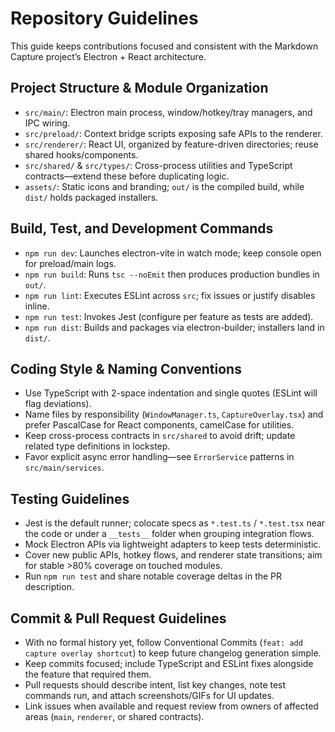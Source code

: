 # Repository Guidelines

This guide keeps contributions focused and consistent with the Markdown Capture project’s Electron + React architecture.

## Project Structure & Module Organization
- `src/main/`: Electron main process, window/hotkey/tray managers, and IPC wiring.
- `src/preload/`: Context bridge scripts exposing safe APIs to the renderer.
- `src/renderer/`: React UI, organized by feature-driven directories; reuse shared hooks/components.
- `src/shared/` & `src/types/`: Cross-process utilities and TypeScript contracts—extend these before duplicating logic.
- `assets/`: Static icons and branding; `out/` is the compiled build, while `dist/` holds packaged installers.

## Build, Test, and Development Commands
- `npm run dev`: Launches electron-vite in watch mode; keep console open for preload/main logs.
- `npm run build`: Runs `tsc --noEmit` then produces production bundles in `out/`.
- `npm run lint`: Executes ESLint across `src`; fix issues or justify disables inline.
- `npm run test`: Invokes Jest (configure per feature as tests are added).
- `npm run dist`: Builds and packages via electron-builder; installers land in `dist/`.

## Coding Style & Naming Conventions
- Use TypeScript with 2-space indentation and single quotes (ESLint will flag deviations).
- Name files by responsibility (`WindowManager.ts`, `CaptureOverlay.tsx`) and prefer PascalCase for React components, camelCase for utilities.
- Keep cross-process contracts in `src/shared` to avoid drift; update related type definitions in lockstep.
- Favor explicit async error handling—see `ErrorService` patterns in `src/main/services`.

## Testing Guidelines
- Jest is the default runner; colocate specs as `*.test.ts` / `*.test.tsx` near the code or under a `__tests__` folder when grouping integration flows.
- Mock Electron APIs via lightweight adapters to keep tests deterministic.
- Cover new public APIs, hotkey flows, and renderer state transitions; aim for stable >80% coverage on touched modules.
- Run `npm run test` and share notable coverage deltas in the PR description.

## Commit & Pull Request Guidelines
- With no formal history yet, follow Conventional Commits (`feat: add capture overlay shortcut`) to keep future changelog generation simple.
- Keep commits focused; include TypeScript and ESLint fixes alongside the feature that required them.
- Pull requests should describe intent, list key changes, note test commands run, and attach screenshots/GIFs for UI updates.
- Link issues when available and request review from owners of affected areas (`main`, `renderer`, or shared contracts).
